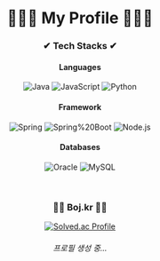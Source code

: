 <div align="center"> <H1>🤷🏻‍♂️ My Profile 🤷🏻‍♂️</H1><H3>✔ Tech Stacks ✔</H3>
<h4>Languages</h4>

![Java](https://img.shields.io/badge/Java-007396.svg?&style=for-the-badge&logo=Java&logoColor=white)
![JavaScript](https://img.shields.io/badge/JavaScript-F7DF1E.svg?&style=for-the-badge&logo=JavaScript&logoColor=white)
![Python](https://img.shields.io/badge/Python-3776AB.svg?&style=for-the-badge&logo=Python&logoColor=white)


<h4>Framework</h4>

![Spring](https://img.shields.io/badge/Spring-6DB33F.svg?&style=for-the-badge&logo=Spring&logoColor=white)
![Spring%20Boot](https://img.shields.io/badge/Spring%20Boot-6DB33F.svg?&style=for-the-badge&logo=Spring%20Boot&logoColor=white)
![Node.js](https://img.shields.io/badge/Node.js-339933.svg?&style=for-the-badge&logo=Node.js&logoColor=white)

<h4>Databases</h4>

![Oracle](https://img.shields.io/badge/Oracle-F80000.svg?&style=for-the-badge&logo=Oracle&logoColor=white)
![MySQL](https://img.shields.io/badge/MySQL-4479A1.svg?&style=for-the-badge&logo=MySQL&logoColor=white)


<br>
<h3>🤟🏻 Boj.kr 🤟🏻</h3>

[![Solved.ac Profile](http://mazassumnida.wtf/api/v2/generate_badge?boj=junki1912)](https://solved.ac/junki1912/)

<h6>프로필 생성 중...</h6>
